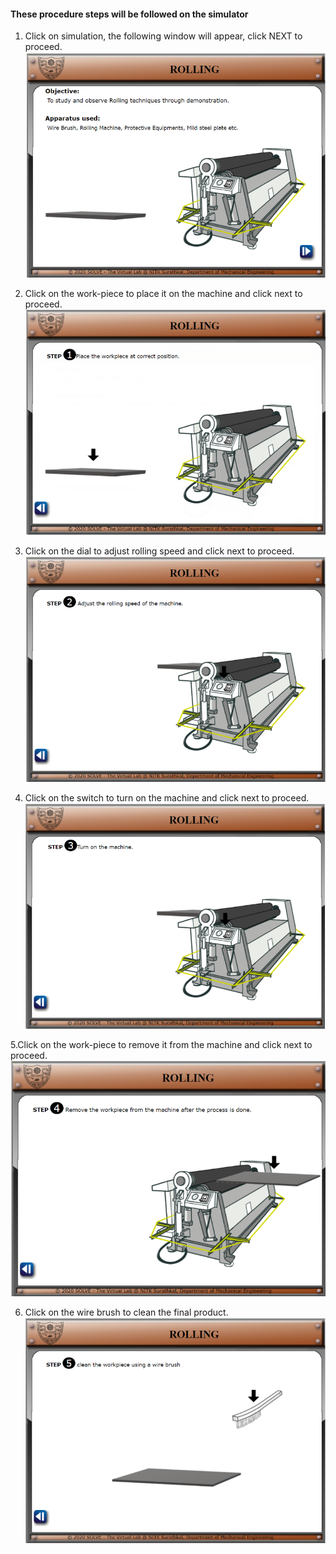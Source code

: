 #### These procedure steps will be followed on the simulator


1. Click on simulation, the following window will appear, click NEXT to proceed.<br>
![alt text](images/1.png)<br>

2. Click on the work-piece to place it on the machine and click next to proceed.<br>
![alt text](images/2.png)<br>

3. Click on the dial to adjust rolling speed and click next to proceed.<br>
![alt text](images/3.png)<br>

4. Click on the switch to turn on the machine and click next to proceed.<br>
![alt text](images/4.png)<br>

5.Click on the work-piece to remove it from the machine and click next to proceed.<br>
![alt text](images/5.png)<br>

6. Click on the wire brush to clean the final product.<br>
![alt text](images/6.png)<br>
